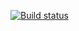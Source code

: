 [![Build status](https://ci.appveyor.com/api/projects/status/i9lilyiy8fvanvyb?svg=true)](https://ci.appveyor.com/project/ValentinFS/ajava-2-4-1)